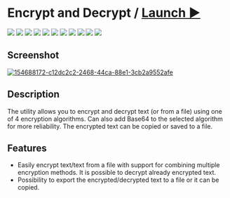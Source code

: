 # Encrypt and Decrypt / [Launch ▶️](https://zalexanninev15.github.io/Encrypt-and-Decrypt)

[![](https://img.shields.io/badge/platform-Browser-27282D.svg)](https://github.com/Zalexanninev15/Encrypt-and-Decrypt)
[![](https://img.shields.io/badge/written_on-HTML-E34F26.svg?logo=html5)](https://github.com/Zalexanninev15/Encrypt-and-Decrypt)
[![](https://img.shields.io/badge/written_on-Java_Script-F7DF1E.svg?logo=javascript)](https://github.com/Zalexanninev15/Encrypt-and-Decrypt)
[![](https://img.shields.io/badge/release-v1.0-blue.svg)](https://github.com/Zalexanninev15/Encrypt-and-Decrypt)
[![](https://img.shields.io/github/last-commit/Zalexanninev15/Encrypt-and-Decrypt)](https://github.com/Zalexanninev15/Encrypt-and-Decrypt/commits/main)
[![](https://img.shields.io/github/stars/Zalexanninev15/Encrypt-and-Decrypt.svg)](https://github.com/Zalexanninev15/Encrypt-and-Decrypt/stargazers)
[![](https://img.shields.io/github/forks/Zalexanninev15/Encrypt-and-Decrypt.svg)](https://github.com/Zalexanninev15/Encrypt-and-Decrypt/network/members)
[![](https://img.shields.io/github/issues/Zalexanninev15/Encrypt-and-Decrypt.svg)](https://github.com/Zalexanninev15/Encrypt-and-Decrypt/issues?q=is%3Aopen+is%3Aissue)
[![](https://img.shields.io/github/issues-closed/Zalexanninev15/Encrypt-and-Decrypt.svg)](https://github.com/Zalexanninev15/Encrypt-and-Decrypt/issues?q=is%3Aissue+is%3Aclosed)
[![](https://img.shields.io/badge/license-MIT-blue.svg)](LICENSE)
[![](https://img.shields.io/badge/Donate-FFDD00.svg?logo=buymeacoffee&logoColor=black)](https://z15.neocities.org/donate)

## Screenshot

<a href="https://ibb.co/zNHk3hY"><img src="https://i.ibb.co/7bN93J5/154688172-c12dc2c2-2468-44ca-88e1-3cb2a9552afe.png" alt="154688172-c12dc2c2-2468-44ca-88e1-3cb2a9552afe" border="0"></a>

## Description
The utility allows you to encrypt and decrypt text (or from a file) using one of 4 encryption algorithms. Can also add Base64 to the selected algorithm for more reliability. The encrypted text can be copied or saved to a file.

## Features

* Easily encrypt text/text from a file with support for combining multiple encryption methods. It is possible to decrypt already encrypted text.
* Possibility to export the encrypted/decrypted text to a file or it can be copied.

